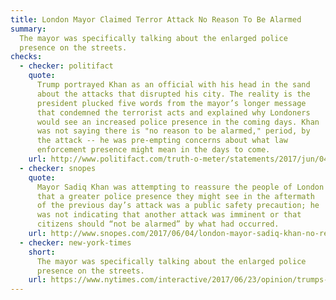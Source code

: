 ```yaml
---
title: London Mayor Claimed Terror Attack No Reason To Be Alarmed
summary:
  The mayor was specifically talking about the enlarged police
  presence on the streets.
checks:
  - checker: politifact
    quote:
      Trump portrayed Khan as an official with his head in the sand
      about the attacks that disrupted his city. The reality is the
      president plucked five words from the mayor’s longer message
      that condemned the terrorist acts and explained why Londoners
      would see an increased police presence in the coming days. Khan
      was not saying there is "no reason to be alarmed," period, by
      the attack -- he was pre-empting concerns about what law
      enforcement presence might mean in the days to come.
    url: http://www.politifact.com/truth-o-meter/statements/2017/jun/04/donald-trump/donald-trumps-tweet-misleads-about-london-mayors-r/
  - checker: snopes
    quote:
      Mayor Sadiq Khan was attempting to reassure the people of London
      that a greater police presence they might see in the aftermath
      of the previous day’s attack was a public safety precaution; he
      was not indicating that another attack was imminent or that
      citizens should “not be alarmed” by what had occurred.
    url: http://www.snopes.com/2017/06/04/london-mayor-sadiq-khan-no-reason-to-be-alarmed-trump/
  - checker: new-york-times
    short:
      The mayor was specifically talking about the enlarged police
      presence on the streets.
    url: https://www.nytimes.com/interactive/2017/06/23/opinion/trumps-lies.html
---
```

